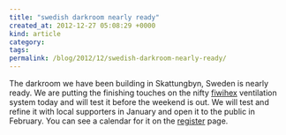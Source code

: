 ```yaml
---
title: "swedish darkroom nearly ready"
created_at: 2012-12-27 05:08:29 +0000
kind: article
category: 
tags: 
permalink: /blog/2012/12/swedish-darkroom-nearly-ready/
---
```


The darkroom we have been building in Skattungbyn, Sweden is nearly ready. We are putting the finishing touches on the nifty [fiwihex][1] ventilation system today and will test it before the weekend is out. We will test and refine it with local supporters in January and open it to the public in February. You can see a calendar for it on the [register][2] page.

   [1]: http://viking-house.ie/fine-wire-hrv.html
   [2]: /prepare/
